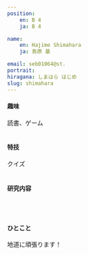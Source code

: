 ```yaml
---
position:
    en: B 4
    ja: B 4

name:
    en: Hajime Shimahara
    ja: 島原 基

email: seb01064@st.
portrait: 
hiragana: しまはら はじめ
slug: shimahara
---
```


#### 趣味
読書、ゲーム
<br><br>

#### 特技
クイズ
<br><br>

#### 研究内容

<br><br>

#### ひとこと
地道に頑張ります！
<br><br>

